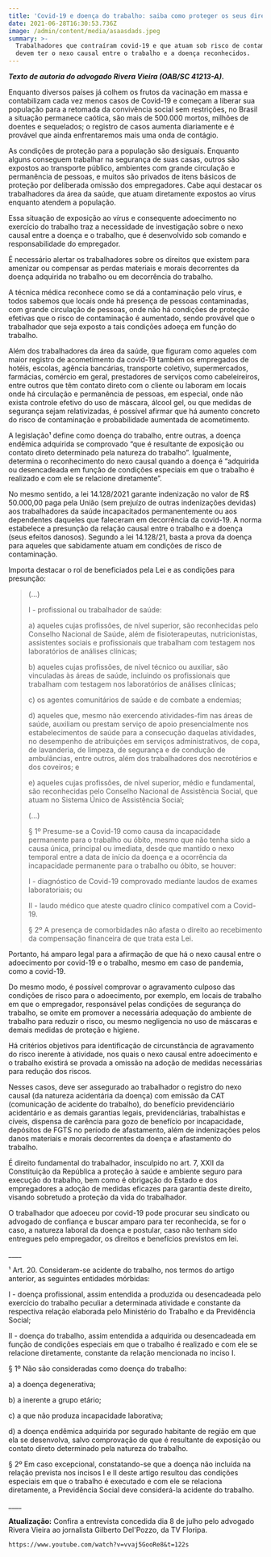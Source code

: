 ```yaml
---
title: 'Covid-19 e doença do trabalho: saiba como proteger os seus direitos'
date: 2021-06-28T16:30:53.736Z
image: /admin/content/media/asaasdads.jpeg
summary: >-
  Trabalhadores que contraíram covid-19 e que atuam sob risco de contaminação
  devem ter o nexo causal entre o trabalho e a doença reconhecidos.
---
```

_**Texto de autoria do advogado Rivera Vieira (OAB/SC 41213-A).**_

Enquanto diversos países já colhem os frutos da vacinação em massa e contabilizam cada vez menos casos de Covid-19 e começam a liberar sua população para a retomada da convivência social sem restrições, no Brasil a situação permanece caótica, são mais de 500.000 mortos, milhões de doentes e sequelados; o registro de casos aumenta diariamente e é provável que ainda enfrentaremos mais uma onda de contágio.

As condições de proteção para a população são desiguais. Enquanto alguns conseguem trabalhar na segurança de suas casas, outros são expostos ao transporte público, ambientes com grande circulação e permanência de pessoas, e muitos são privados de itens básicos de proteção por deliberada omissão dos empregadores. Cabe aqui destacar os trabalhadores da área da saúde, que atuam diretamente expostos ao vírus enquanto atendem a população.

Essa situação de exposição ao vírus e consequente adoecimento no exercício do trabalho traz a necessidade de investigação sobre o nexo causal entre a doença e o trabalho, que é desenvolvido sob comando e responsabilidade do empregador.

É necessário alertar os trabalhadores sobre os direitos que existem para amenizar ou compensar as perdas materiais e morais decorrentes da doença adquirida no trabalho ou em decorrência do trabalho.

A técnica médica reconhece como se dá a contaminação pelo vírus, e todos sabemos que locais onde há presença de pessoas contaminadas, com grande circulação de pessoas, onde não há condições de proteção efetivas que o risco de contaminação é aumentado, sendo provável que o trabalhador que seja exposto a tais condições adoeça em função do trabalho.

Além dos trabalhadores da área da saúde, que figuram como aqueles com maior registro de acometimento da covid-19 também os empregados de hotéis, escolas, agência bancárias, transporte coletivo, supermercados, farmácias, comércio em geral, prestadores de serviços como cabeleireiros, entre outros que têm contato direto com o cliente ou laboram em locais onde há circulação e permanência de pessoas, em especial, onde não exista controle efetivo do uso de máscara, álcool gel, ou que medidas de segurança sejam relativizadas, é possível afirmar que há aumento concreto do risco de contaminação e probabilidade aumentada de acometimento.

A legislação¹ define como doença do trabalho, entre outras, a doença endêmica adquirida se comprovado “que é resultante de exposição ou contato direto determinado pela natureza do trabalho”. Igualmente, determina o reconhecimento do nexo causal quando a doença é “adquirida ou desencadeada em função de condições especiais em que o trabalho é realizado e com ele se relacione diretamente”.

No mesmo sentido, a lei 14.128/2021 garante indenização no valor de R$ 50.000,00 paga pela União (sem prejuízo de outras indenizações devidas) aos trabalhadores da saúde incapacitados permanentemente ou aos dependentes daqueles que faleceram em decorrência da covid-19. A norma estabelece a presunção da relação causal entre o trabalho e a doença (seus efeitos danosos). Segundo a lei 14.128/21, basta a prova da doença para aqueles que sabidamente atuam em condições  de risco de contaminação.

Importa destacar o rol de beneficiados pela Lei e as condições para presunção:

> (...)
>
> I - profissional ou trabalhador de saúde:
>
> a) aqueles cujas profissões, de nível superior, são reconhecidas pelo Conselho Nacional de Saúde, além de fisioterapeutas, nutricionistas, assistentes sociais e profissionais que trabalham com testagem nos laboratórios de análises clínicas;
>
> b) aqueles cujas profissões, de nível técnico ou auxiliar, são vinculadas às áreas de saúde, incluindo os profissionais que trabalham com testagem nos laboratórios de análises clínicas;
>
> c) os agentes comunitários de saúde e de combate a endemias;
>
> d) aqueles que, mesmo não exercendo atividades-fim nas áreas de saúde, auxiliam ou prestam serviço de apoio presencialmente nos estabelecimentos de saúde para a consecução daquelas atividades, no desempenho de atribuições em serviços administrativos, de copa, de lavanderia, de limpeza, de segurança e de condução de ambulâncias, entre outros, além dos trabalhadores dos necrotérios e dos coveiros; e
>
> e) aqueles cujas profissões, de nível superior, médio e fundamental, são reconhecidas pelo Conselho Nacional de Assistência Social, que atuam no Sistema Único de Assistência Social;
>
> (...)
>
> § 1º Presume-se a Covid-19 como causa da incapacidade permanente para o trabalho ou óbito, mesmo que não tenha sido a causa única, principal ou imediata, desde que mantido o nexo temporal entre a data de início da doença e a ocorrência da incapacidade permanente para o trabalho ou óbito, se houver:
>
> I - diagnóstico de Covid-19 comprovado mediante laudos de exames laboratoriais; ou
>
> II - laudo médico que ateste quadro clínico compatível com a Covid-19.
>
> § 2º A presença de comorbidades não afasta o direito ao recebimento da compensação financeira de que trata esta Lei.

Portanto, há amparo legal para a afirmação de que há o nexo causal entre o adoecimento por covid-19 e o trabalho, mesmo em caso de pandemia, como a covid-19.

Do mesmo modo, é possível comprovar o agravamento culposo das condições de risco para o adoecimento, por exemplo, em locais de trabalho em que o empregador, responsável pelas condições de segurança do trabalho, se omite em promover a necessária adequação do ambiente de trabalho para reduzir o risco, ou mesmo negligencia no uso de máscaras e demais medidas de  proteção e higiene.

Há critérios objetivos para identificação de circunstância de agravamento do risco inerente à atividade, nos quais o nexo causal entre adoecimento e o trabalho existirá se provada a omissão na adoção de medidas necessárias para redução dos riscos.

Nesses casos, deve ser assegurado ao trabalhador o registro do nexo causal (da natureza acidentária da doença) com emissão da CAT (comunicação de acidente do trabalho), do benefício previdenciário acidentário e as demais garantias legais, previdenciárias, trabalhistas e cíveis, dispensa de carência para gozo de benefício por incapacidade, depósitos de FGTS no período de afastamento, além de indenizações pelos danos materiais e morais decorrentes da doença e afastamento do trabalho.

É direito fundamental do trabalhador, insculpido no art. 7, XXII da Constituição da República a proteção à saúde e ambiente seguro para execução do trabalho, bem como é obrigação do Estado e dos empregadores a adoção de medidas eficazes para garantia deste direito, visando sobretudo a proteção da vida do trabalhador. 

O trabalhador que adoeceu por covid-19 pode procurar seu sindicato ou advogado de confiança e buscar amparo para ter reconhecida, se for o caso, a natureza laboral da doença e postular, caso não tenham sido entregues pelo empregador, os direitos e benefícios previstos em lei.

\_\_\_\_

¹ Art. 20. Consideram-se acidente do trabalho, nos termos do artigo anterior, as seguintes entidades mórbidas:

I - doença profissional, assim entendida a produzida ou desencadeada pelo exercício do trabalho peculiar a determinada atividade e constante da respectiva relação elaborada pelo Ministério do Trabalho e da Previdência Social;

II - doença do trabalho, assim entendida a adquirida ou desencadeada em função de condições especiais em que o trabalho é realizado e com ele se relacione diretamente, constante da relação mencionada no inciso I.

§ 1º Não são consideradas como doença do trabalho:

a) a doença degenerativa;

b) a inerente a grupo etário;

c) a que não produza incapacidade laborativa;

d) a doença endêmica adquirida por segurado habitante de região em que ela se desenvolva, salvo comprovação de que é resultante de exposição ou contato direto determinado pela natureza do trabalho.

§ 2º Em caso excepcional, constatando-se que a doença não incluída na relação prevista nos incisos I e II deste artigo resultou das condições especiais em que o trabalho é executado e com ele se relaciona diretamente, a Previdência Social deve considerá-la acidente do trabalho.

\_\_\_\_

**Atualização:** Confira a entrevista concedida dia 8 de julho pelo advogado Rivera Vieira ao jornalista Gilberto Del'Pozzo, da TV Floripa.

```youtube
https://www.youtube.com/watch?v=vvaj5GooRe8&t=122s
```
